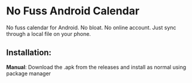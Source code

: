 # No Fuss Android Calendar
No fuss calendar for Android. No bloat. No online account. Just sync through a local file on your phone. 


## Installation:
**Manual**: Download the .apk from the releases and install as normal using package manager

